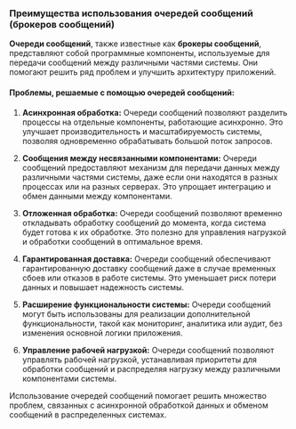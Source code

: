 ### Преимущества использования очередей сообщений (брокеров сообщений)

**Очереди сообщений**, также известные как **брокеры сообщений**, представляют собой программные компоненты, используемые для передачи сообщений между различными частями системы. Они помогают решить ряд проблем и улучшить архитектуру приложений.

#### Проблемы, решаемые с помощью очередей сообщений:

1. **Асинхронная обработка:** Очереди сообщений позволяют разделить процессы на отдельные компоненты, работающие асинхронно. Это улучшает производительность и масштабируемость системы, позволяя одновременно обрабатывать большой поток запросов.

2. **Сообщения между несвязанными компонентами:** Очереди сообщений предоставляют механизм для передачи данных между различными частями системы, даже если они находятся в разных процессах или на разных серверах. Это упрощает интеграцию и обмен данными между компонентами.

3. **Отложенная обработка:** Очереди сообщений позволяют временно откладывать обработку сообщений до момента, когда система будет готова к их обработке. Это полезно для управления нагрузкой и обработки сообщений в оптимальное время.

4. **Гарантированная доставка:** Очереди сообщений обеспечивают гарантированную доставку сообщений даже в случае временных сбоев или отказов в работе системы. Это уменьшает риск потери данных и повышает надежность системы.

5. **Расширение функциональности системы:** Очереди сообщений могут быть использованы для реализации дополнительной функциональности, такой как мониторинг, аналитика или аудит, без изменения основной логики приложения.

6. **Управление рабочей нагрузкой:** Очереди сообщений позволяют управлять рабочей нагрузкой, устанавливая приоритеты для обработки сообщений и распределяя нагрузку между различными компонентами системы.

Использование очередей сообщений помогает решить множество проблем, связанных с асинхронной обработкой данных и обменом сообщений в распределенных системах.
